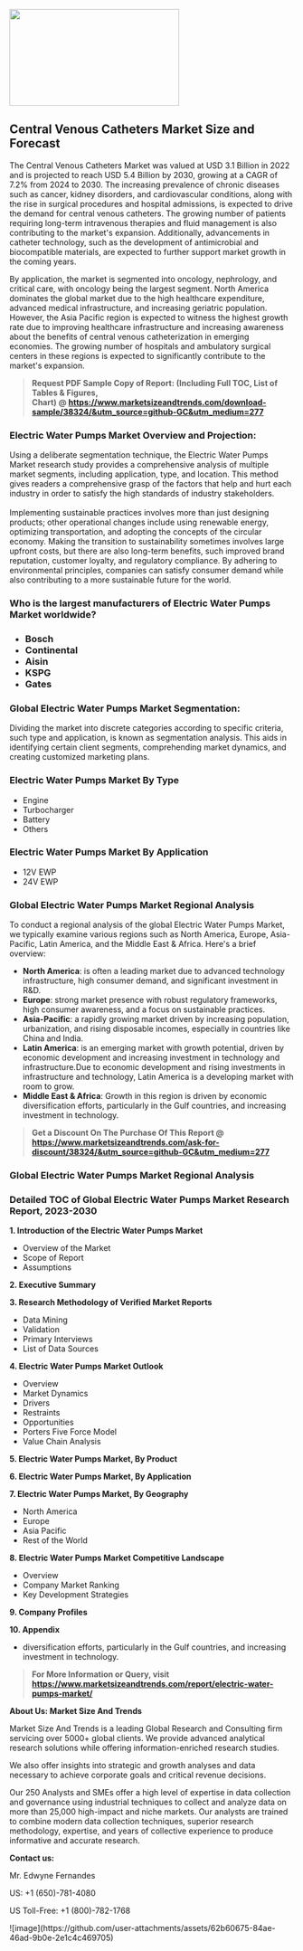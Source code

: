 <p><img class="alignnone size-medium wp-image-20088" src="https://ffe5etoiles.com/wp-content/uploads/2024/12/MST1-300x171.png" alt="" width="300" height="171" /></p><h2>Central Venous Catheters Market Size and Forecast</h2><p>The Central Venous Catheters Market was valued at USD 3.1 Billion in 2022 and is projected to reach USD 5.4 Billion by 2030, growing at a CAGR of 7.2% from 2024 to 2030. The increasing prevalence of chronic diseases such as cancer, kidney disorders, and cardiovascular conditions, along with the rise in surgical procedures and hospital admissions, is expected to drive the demand for central venous catheters. The growing number of patients requiring long-term intravenous therapies and fluid management is also contributing to the market's expansion. Additionally, advancements in catheter technology, such as the development of antimicrobial and biocompatible materials, are expected to further support market growth in the coming years.</p><p>By application, the market is segmented into oncology, nephrology, and critical care, with oncology being the largest segment. North America dominates the global market due to the high healthcare expenditure, advanced medical infrastructure, and increasing geriatric population. However, the Asia Pacific region is expected to witness the highest growth rate due to improving healthcare infrastructure and increasing awareness about the benefits of central venous catheterization in emerging economies. The growing number of hospitals and ambulatory surgical centers in these regions is expected to significantly contribute to the market's expansion.</p></p><blockquote id="" class=""><strong>Request PDF Sample Copy of Report: (Including Full TOC, List of Tables &amp; Figures, Chart)&nbsp;@&nbsp;<strong><a href="https://www.marketsizeandtrends.com/download-sample/38324/&utm_source=github-GC&utm_medium=277" target="_blank">https://www.marketsizeandtrends.com/download-sample/38324/&utm_source=github-GC&utm_medium=277</a></strong></strong></blockquote><h3 id="" class="">Electric Water Pumps Market&nbsp;Overview and Projection:</h3><p id="" class="">Using a deliberate segmentation technique, the Electric Water Pumps Market research study provides a comprehensive analysis of multiple market segments, including application, type, and location. This method gives readers a comprehensive grasp of the factors that help and hurt each industry in order to satisfy the high standards of industry stakeholders. <br /> <br />Implementing sustainable practices involves more than just designing products; other operational changes include using renewable energy, optimizing transportation, and adopting the concepts of the circular economy. Making the transition to sustainability sometimes involves large upfront costs, but there are also long-term benefits, such improved brand reputation, customer loyalty, and regulatory compliance. By adhering to environmental principles, companies can satisfy consumer demand while also contributing to a more sustainable future for the world.</p><h3 id="" class="">Who is the largest manufacturers of&nbsp;Electric Water Pumps Market worldwide?</h3><h3 class=""><p><ul><li>Bosch </li><li> Continental </li><li> Aisin </li><li> KSPG </li><li> Gates</li></ul></p></h3><h3 id="" class="">Global&nbsp;Electric Water Pumps Market Segmentation:</h3><p id="" class="">Dividing the market into discrete categories according to specific criteria, such type and application, is known as segmentation analysis. This aids in identifying certain client segments, comprehending market dynamics, and creating customized marketing plans.</p><h3 id="" class="">Electric Water Pumps Market&nbsp;By Type</h3><p><p><ul><li>Engine </li><li> Turbocharger </li><li> Battery </li><li> Others</p></li></ul></p></p><h3 id="" class="">Electric Water Pumps Market&nbsp;By Application</h3><p class=""><p><ul><li>12V EWP </li><li> 24V EWP</li></ul></p></p><h3 id="" class="">Global Electric Water Pumps Market Regional Analysis</h3><p id="" class="">To conduct a regional analysis of the global Electric Water Pumps Market, we typically examine various regions such as North America, Europe, Asia-Pacific, Latin America, and the Middle East &amp; Africa. Here's a brief overview:</p><ul><li><strong>North America</strong>: is often a leading market due to advanced technology infrastructure, high consumer demand, and significant investment in R&amp;D.</li><li><strong>Europe</strong>: strong market presence with robust regulatory frameworks, high consumer awareness, and a focus on sustainable practices.</li><li><strong>Asia-Pacific</strong>: a rapidly growing market driven by increasing population, urbanization, and rising disposable incomes, especially in countries like China and India.</li><li><strong>Latin America</strong>: is an emerging market with growth potential, driven by economic development and increasing investment in technology and infrastructure.Due to economic development and rising investments in infrastructure and technology, Latin America is a developing market with room to grow.</li><li><strong>Middle East &amp; Africa</strong>: Growth in this region is driven by economic diversification efforts, particularly in the Gulf countries, and increasing investment in technology.</li></ul><blockquote id="" class=""><strong>Get a Discount On The Purchase Of This Report @ <strong><a href="https://www.marketsizeandtrends.com/ask-for-discount/38324/&utm_source=github-GC&utm_medium=277" target="_blank">https://www.marketsizeandtrends.com/ask-for-discount/38324/&utm_source=github-GC&utm_medium=277</a></strong></strong></blockquote><h3 id="" class="">Global Electric Water Pumps Market Regional Analysis</h3><h3 id="" class="">Detailed TOC of Global Electric Water Pumps Market Research Report, 2023-2030</h3><p id="" class=""><strong>1. Introduction of the Electric Water Pumps Market</strong></p><ul><li>Overview of the Market</li><li>Scope of Report</li><li>Assumptions</li></ul><p id="" class=""><strong>2. Executive Summary</strong></p><p id="" class=""><strong>3. Research Methodology of Verified Market Reports</strong></p><ul><li>Data Mining</li><li>Validation</li><li>Primary Interviews</li><li>List of Data Sources</li></ul><p id="" class=""><strong>4. Electric Water Pumps Market Outlook</strong></p><ul><li>Overview</li><li>Market Dynamics</li><li>Drivers</li><li>Restraints</li><li>Opportunities</li><li>Porters Five Force Model</li><li>Value Chain Analysis</li></ul><p id="" class=""><strong>5. Electric Water Pumps Market, By Product</strong></p><p id="" class=""><strong>6. Electric Water Pumps Market, By Application</strong></p><p id="" class=""><strong>7. Electric Water Pumps Market, By Geography</strong></p><ul><li>North America</li><li>Europe</li><li>Asia Pacific</li><li>Rest of the World</li></ul><p id="" class=""><strong>8. Electric Water Pumps Market Competitive Landscape</strong></p><ul><li>Overview</li><li>Company Market Ranking</li><li>Key Development Strategies</li></ul><p id="" class=""><strong>9. Company Profiles</strong></p><p id="" class=""><strong>10. Appendix</strong></p><ul><li>diversification efforts, particularly in the Gulf countries, and increasing investment in technology.</li></ul><blockquote id="" class=""><strong>For More Information or Query, visit <strong><strong><a href="https://www.marketsizeandtrends.com/report/electric-water-pumps-market/" target="_blank">https://www.marketsizeandtrends.com/report/electric-water-pumps-market/</a></strong></strong></strong></blockquote><p id="" class=""><strong>About Us: Market Size And Trends</strong></p><p id="" class="">Market Size And Trends is a leading Global Research and Consulting firm servicing over 5000+ global clients. We provide advanced analytical research solutions while offering information-enriched research studies.</p><p id="" class="">We also offer insights into strategic and growth analyses and data necessary to achieve corporate goals and critical revenue decisions.</p><p id="" class="">Our 250 Analysts and SMEs offer a high level of expertise in data collection and governance using industrial techniques to collect and analyze data on more than 25,000 high-impact and niche markets. Our analysts are trained to combine modern data collection techniques, superior research methodology, expertise, and years of collective experience to produce informative and accurate research.</p><p id="" class=""><strong>Contact us:</strong></p><p id="" class="">Mr. Edwyne Fernandes</p><p id="" class="">US: +1 (650)-781-4080</p><p id="" class="">US Toll-Free: +1 (800)-782-1768</p>
![image](https://github.com/user-attachments/assets/62b60675-84ae-46ad-9b0e-2e1c4c469705)
